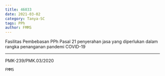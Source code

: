 ```yaml
---
title: 46033
date: 2021-03-02
category: Tanya-SC
tags: PPh
author: FMMS
---
```


Fasilitas Pembebasan PPh Pasal 21 penyerahan jasa yang diperlukan dalam rangka penanganan pandemi COVID-19

---

PMK-239/PMK.03/2020

`FMMS`
